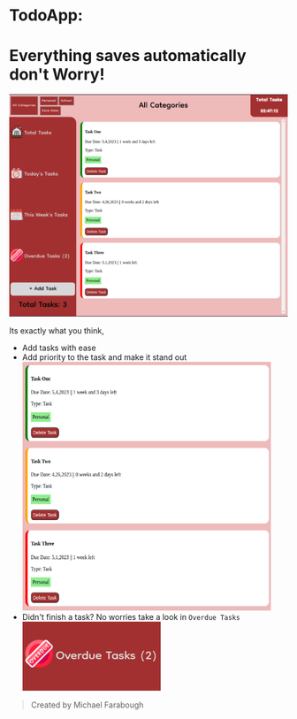 # TodoApp:

# Everything saves automatically don't Worry!

<img src="./dist/imgs/ssTwo.png">

Its exactly what you think,

- Add tasks with ease
- Add priority to the task and make it stand out
  <img src="./dist/imgs/ssOne.png" width="450px" height="450`px" />
- Didn't finish a task? No worries take a look in `Overdue Tasks`
  <img src="./dist/imgs/ssThree.png" />

> Created by Michael Farabough
